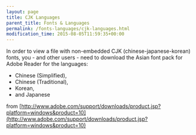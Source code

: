 ```yaml
---
layout: page
title: CJK Languages
parent_title: Fonts & Languages
permalink: /fonts-languages/cjk-languages.html
modification_time: 2015-08-05T11:59:35+00:00
---
```


In order to view a file with non-embedded CJK (chinese-japanese-korean) fonts, you - and other users - 
need to download the Asian font pack for Adobe Reader for the languages: 
 * Chinese (Simplified), 
 * Chinese (Traditional), 
 * Korean, 
 * and Japanese 
 
 from [http://www.adobe.com/support/downloads/product.jsp?platform=windows&product=10](http://www.adobe.com/support/downloads/product.jsp?platform=windows&product=10)

